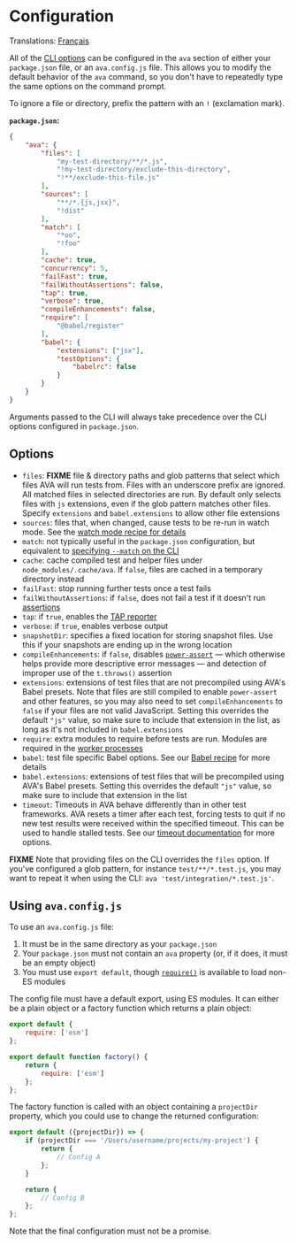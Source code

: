 # Configuration

Translations: [Français](https://github.com/avajs/ava-docs/blob/master/fr_FR/docs/06-configuration.md)

All of the [CLI options](./05-command-line.md) can be configured in the `ava` section of either your `package.json` file, or an `ava.config.js` file. This allows you to modify the default behavior of the `ava` command, so you don't have to repeatedly type the same options on the command prompt.

To ignore a file or directory, prefix the pattern with an `!` (exclamation mark).

**`package.json`:**

```json
{
	"ava": {
		"files": [
			"my-test-directory/**/*.js",
			"!my-test-directory/exclude-this-directory",
			"!**/exclude-this-file.js"
		],
		"sources": [
			"**/*.{js,jsx}",
			"!dist"
		],
		"match": [
			"*oo",
			"!foo"
		],
		"cache": true,
		"concurrency": 5,
		"failFast": true,
		"failWithoutAssertions": false,
		"tap": true,
		"verbose": true,
		"compileEnhancements": false,
		"require": [
			"@babel/register"
		],
		"babel": {
			"extensions": ["jsx"],
			"testOptions": {
				"babelrc": false
			}
		}
	}
}
```

Arguments passed to the CLI will always take precedence over the CLI options configured in `package.json`.

## Options

- `files`: **FIXME** file & directory paths and glob patterns that select which files AVA will run tests from. Files with an underscore prefix are ignored. All matched files in selected directories are run. By default only selects files with `js` extensions, even if the glob pattern matches other files. Specify `extensions` and `babel.extensions` to allow other file extensions
- `sources`: files that, when changed, cause tests to be re-run in watch mode. See the [watch mode recipe for details](https://github.com/avajs/ava/blob/master/docs/recipes/watch-mode.md#source-files-and-test-files)
- `match`: not typically useful in the `package.json` configuration, but equivalent to [specifying `--match` on the CLI](./05-command-line.md#running-tests-with-matching-titles)
- `cache`: cache compiled test and helper files under `node_modules/.cache/ava`. If `false`, files are cached in a temporary directory instead
- `failFast`: stop running further tests once a test fails
- `failWithoutAssertions`: if `false`, does not fail a test if it doesn't run [assertions](./03-assertions.md)
- `tap`: if `true`, enables the [TAP reporter](./05-command-line.md#tap-reporter)
- `verbose`: if `true`, enables verbose output
- `snapshotDir`: specifies a fixed location for storing snapshot files. Use this if your snapshots are ending up in the wrong location
- `compileEnhancements`: if `false`, disables [`power-assert`](./03-assertions.md#enhanced-assertion-messages) — which otherwise helps provide more descriptive error messages — and detection of improper use of the `t.throws()` assertion
- `extensions`: extensions of test files that are not precompiled using AVA's Babel presets. Note that files are still compiled to enable `power-assert` and other features, so you may also need to set `compileEnhancements` to `false` if your files are not valid JavaScript. Setting this overrides the default `"js"` value, so make sure to include that extension in the list, as long as it's not included in `babel.extensions`
- `require`: extra modules to require before tests are run. Modules are required in the [worker processes](./01-writing-tests.md#process-isolation)
- `babel`: test file specific Babel options. See our [Babel recipe](./recipes/babel.md#configuring-babel) for more details
- `babel.extensions`: extensions of test files that will be precompiled using AVA's Babel presets. Setting this overrides the default `"js"` value, so make sure to include that extension in the list
- `timeout`: Timeouts in AVA behave differently than in other test frameworks. AVA resets a timer after each test, forcing tests to quit if no new test results were received within the specified timeout. This can be used to handle stalled tests. See our [timeout documentation](./07-test-timeouts.md) for more options.

**FIXME** Note that providing files on the CLI overrides the `files` option. If you've configured a glob pattern, for instance `test/**/*.test.js`, you may want to repeat it when using the CLI: `ava 'test/integration/*.test.js'`.

## Using `ava.config.js`

To use an `ava.config.js` file:

1. It must be in the same directory as your `package.json`
2. Your `package.json` must not contain an `ava` property (or, if it does, it must be an empty object)
3. You must use `export default`, though [`require()`](https://nodejs.org/api/modules.html#modules_require_id) is available to load non-ES modules

The config file must have a default export, using ES modules. It can either be a plain object or a factory function which returns a plain object:

```js
export default {
	require: ['esm']
};
```

```js
export default function factory() {
	return {
		require: ['esm']
	};
};
```

The factory function is called with an object containing a `projectDir` property, which you could use to change the returned configuration:

```js
export default ({projectDir}) => {
	if (projectDir === '/Users/username/projects/my-project') {
		return {
			// Config A
		};
	}

	return {
		// Config B
	};
};
```

Note that the final configuration must not be a promise.
